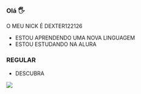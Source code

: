 ### Olá 🖐️

O MEU NICK É DEXTER122126 
- ESTOU APRENDENDO UMA NOVA LINGUAGEM
- ESTOU ESTUDANDO NA ALURA

 ### REGULAR
- DESCUBRA

![](https://media.tenor.com/GBdIH5sL4XQAAAAC/the-rock-rock.gif)
